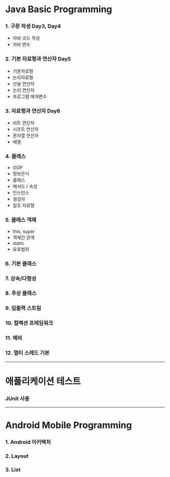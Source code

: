 # Java Basic Programming

### 1. 구문 작성 Day3, Day4

 - 자바 코드 작성
 - 자바 변수

### 2. 기본 자료형과 연산자 Day5

 - 기본자료형
 - 논리자료형
 - 산술 연산자
 - 논리 연산자
 - 프로그램 매개변수

### 3. 자료형과 연산자 Day6

 - 비트 연산자
 - 시프트 연산자
 - 문자열 연산자
 - 배열

### 4. 클래스

 - OOP
 - 정보은닉
 - 클래스
 - 메서드 / 속성
 - 인스턴스
 - 생성자
 - 참조 자료형

### 5. 클래스 객체

  - this, super
  - 객체간 관계
  - static
  - 유효범위


### 6. 기본 클래스

### 7. 상속/다형성

### 8. 추상 클래스

### 9. 입출력 스트림

### 10. 컬렉션 프레임워크

### 11. 예외

### 12. 멀티 스레드 기본

---

# 애플리케이션 테스트

### JUnit 사용


---

# Android Mobile Programming

### 1. Android 아키텍처

### 2. Layout

### 3. List

